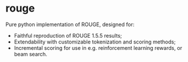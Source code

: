 # rouge
Pure python implementation of ROUGE, designed for:
 - Faithful reproduction of ROUGE 1.5.5 results;
 - Extendability with customizable tokenization and scoring methods;
 - Incremental scoring for use in e.g. reinforcement learning rewards, 
   or beam search.

